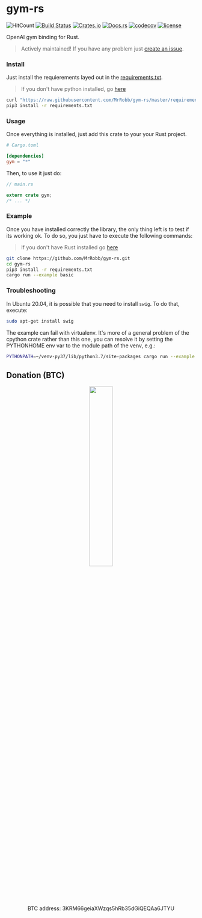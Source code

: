 # gym-rs

![HitCount](http://hits.dwyl.io/mrrobb/gym-rs.svg)
[![Build Status](https://travis-ci.com/MrRobb/gym-rs.svg?branch=master)](https://travis-ci.com/MrRobb/gym-rs)
[![Crates.io](https://img.shields.io/crates/v/gym)](https://crates.io/crates/gym)
[![Docs.rs](https://docs.rs/gym/badge.svg)](https://docs.rs/gym/latest/gym)
[![codecov](https://codecov.io/gh/MrRobb/gym-rs/branch/master/graph/badge.svg)](https://codecov.io/gh/MrRobb/gym-rs)
[![license](https://img.shields.io/badge/license-MIT-blue.svg)](https://github.com/MrRobb/gym-rs/blob/master/LICENSE)

OpenAI gym binding for Rust.

> Actively maintained! If you have any problem just [create an issue](https://github.com/MrRobb/gym-rs/issues/new).

### Install

Just install the requierements layed out in the [requirements.txt](https://github.com/MrRobb/gym-rs/blob/master/requirements.txt). 

> If you don't have python installed, go [here](https://realpython.com/installing-python/#windows)

```sh
curl "https://raw.githubusercontent.com/MrRobb/gym-rs/master/requirements.txt" > requirements.txt
pip3 install -r requirements.txt
```

### Usage

Once everything is installed, just add this crate to your your Rust project.

```toml
# Cargo.toml

[dependencies]
gym = "*"
```

Then, to use it just do:

```rust
// main.rs

extern crate gym;
/* ... */
```

### Example

Once you have installed correctly the library, the only thing left is to test if its working ok. To do so, you just have to execute the following commands:

> If you don't have Rust installed go [here](https://www.rust-lang.org/tools/install)

```sh script
git clone https://github.com/MrRobb/gym-rs.git
cd gym-rs
pip3 install -r requirements.txt
cargo run --example basic
```

### Troubleshooting

In Ubuntu 20.04, it is possible that you need to install `swig`. To do that, execute:

```sh
sudo apt-get install swig
```

The example can fail with virtualenv. It's more of a general problem of the cpython crate rather than this one, you can resolve it by setting the PYTHONHOME env var to the module path of the venv, e.g.:

```sh
PYTHONPATH=~/venv-py37/lib/python3.7/site-packages cargo run --example basic
```

## Donation (BTC)

<p align="center">
  <a href="https://i.imgur.com/61OZ7lE.jpg">
    <img src="https://i.imgur.com/61OZ7lE.jpg" width=35%>
	</a>
</p>
<p align="center">BTC address: 3KRM66geiaXWzqs5hRb35dGiQEQAa6JTYU</p>
